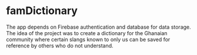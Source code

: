 # famDictionary
The app depends on Firebase authentication and database for data storage.
The idea of the project was to create a dictionary for the Ghanaian community where certain slangs known to only us can be saved for reference by others who do not understand.
